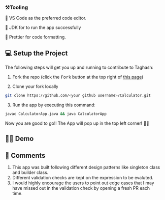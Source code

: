 ### ⚒️Tooling

📌 VS Code as the preferred code editor.

📌 JDK for to run the app successfully

📌 Prettier for code formatting.

## 💻 Setup the Project

The following steps will get you up and running to contribute to Taghash:

1. Fork the repo (click the <kbd>Fork</kbd> button at the top right of
   [this page](https://github.com/Bismay5467/Calculator.git))

2. Clone your fork locally

```sh
git clone https://github.com/<your github username>/Calculator.git
```

3. Run the app by executing this command: 

```sh
javac CalculatorApp.java && java CalculatorApp
```
Now you are good to go!! The App will pop up in the top left corner! 🚀✨

## 🧑‍💻 Demo


## 💬 Comments

1. This app was built following different design patterns like singleton class and builder class.
2. Different validation checks are kept on the expression to be evaluted.
3. I would highly encourage the users to point out edge cases that I may have missed out in the validation check by opening a fresh PR each time.
